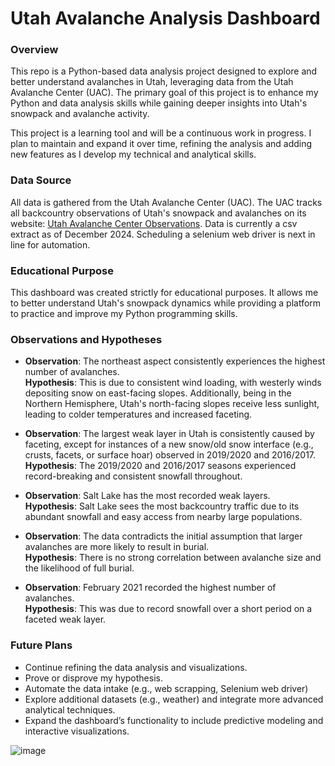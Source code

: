 # Utah Avalanche Analysis Dashboard

### Overview

This repo is a Python-based data analysis project designed to explore and better understand avalanches in Utah, leveraging data from the Utah Avalanche Center (UAC). The primary goal of this project is to enhance my Python and data analysis skills while gaining deeper insights into Utah's snowpack and avalanche activity.

This project is a learning tool and will be a continuous work in progress. I plan to maintain and expand it over time, refining the analysis and adding new features as I develop my technical and analytical skills.

### Data Source

All data is gathered from the Utah Avalanche Center (UAC). The UAC tracks all backcountry observations of Utah's snowpack and avalanches on its website: [Utah Avalanche Center Observations](https://utahavalanchecenter.org/observations). Data is currently a csv extract as of December 2024. Scheduling a selenium web driver is next in line for automation. 

### Educational Purpose

This dashboard was created strictly for educational purposes. It allows me to better understand Utah's snowpack dynamics while providing a platform to practice and improve my Python programming skills.

### Observations and Hypotheses

- **Observation**: The northeast aspect consistently experiences the highest number of avalanches.  
  **Hypothesis**: This is due to consistent wind loading, with westerly winds depositing snow on east-facing slopes. Additionally, being in the Northern Hemisphere, Utah's north-facing slopes receive less sunlight, leading to colder temperatures and increased faceting.

- **Observation**: The largest weak layer in Utah is consistently caused by faceting, except for instances of a new snow/old snow interface (e.g., crusts, facets, or surface hoar) observed in 2019/2020 and 2016/2017.  
**Hypothesis**: The 2019/2020 and 2016/2017 seasons experienced record-breaking and consistent snowfall throughout.

- **Observation**: Salt Lake has the most recorded weak layers.  
**Hypothesis**: Salt Lake sees the most backcountry traffic due to its abundant snowfall and easy access from nearby large populations.

- **Observation**: The data contradicts the initial assumption that larger avalanches are more likely to result in burial.  
**Hypothesis**: There is no strong correlation between avalanche size and the likelihood of full burial.

- **Observation**: February 2021 recorded the highest number of avalanches.  
**Hypothesis**: This was due to record snowfall over a short period on a faceted weak layer.

### Future Plans

- Continue refining the data analysis and visualizations.
- Prove or disprove my hypothesis.
- Automate the data intake (e.g., web scrapping, Selenium web driver)
- Explore additional datasets (e.g., weather) and integrate more advanced analytical techniques.
- Expand the dashboard’s functionality to include predictive modeling and interactive visualizations.

![image](https://github.com/user-attachments/assets/56f67ba0-c5df-4247-a169-cba024b03b5e)

